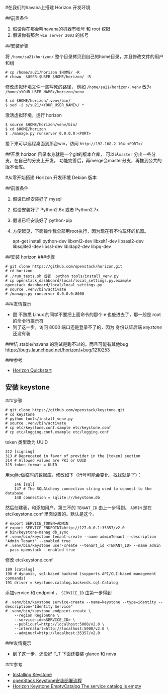 #在我们的havana上搭建 Horizon 开发环境 

##前置条件
1. 假设你在那台叫havana的机器有帐号 和 root 权限
2. 假设你有那台 `win server 2003` 的帐号

##安装步骤

将 `/home/su21/horizon/` 整个目录拷贝到自己的home目录，并且修改文件的用户和组

	# cp /home/su21/horizon $HOME/ -R
	# chown  $USER:$USER $HOME/horizon/ -R

修改虚拟环境文件一些写死的路径，
例如 `/home/su21/horizon/.venv` 改为 `/home/<YOUR_USER_NAME>/horizon/venv`
	
	$ cd $HOME/horizon/.venv/bin/
	$ sed -i s/su21/<YOUR_USER_NAME>/ *

激活虚拟环境，运行 horizon
	
	$ source $HOME/horizon/venv/bin/
	$ cd $HOME/horizon
	$ ./manage.py runserver 0.0.0.0:<PORT>

接下来可以远程桌面到那台win，访问 `http://192.168.2.104:<PORT>/`

##开发
horizon 目录本身就是一个git的版本仓库，
可以从`master` 分出一些分支，在自己的分支上开发，
功能完善后，再merge会master分支，再推到公共的版本仓库。


#从零开始搭建 Horizon 开发环境 Debian 版本

##前置条件
1. 假设已经安装好了 mysql 
2. 假设安装好了 Python2.6x 或者 Python2.7x
3. 假设已经安装好了 python-pip
4. 方便起见，下面操作我全部用root执行，因为现在有不怕玩坏的机器。

	apt-get install python-dev libxml2-dev libxslt1-dev libsasl2-dev libsqlite3-dev libssl-dev libldap2-dev libpq-dev

##安装 horizon
###步骤

	# git clone https://github.com/openstack/horizon.git
	# cd horizon
	# ./run_tests.sh 或者  python tools/install_venv.py
	# cp openstack_dashboard/local/local_settings.py.example openstack_dashboard/local/local_settings.py
	# source .venv/bin/activate
	# /manage.py runserver 0.0.0.0:8000

###友情提示
* 囧 不熟悉 Linux 的同学不要把上面命令的那个 `#` 也敲进去了，那一般是 root 的命令行提示符
* 到了这一步，访问 8000 端口还是登录不了的，因为 身份认证后端 *keystone* 还没有装

###坑
stable/havana 的测试是跑不过的。而且可能有其他bug https://bugs.launchpad.net/horizon/+bug/1210253

###参考 
* [Horizon Quickstart](http://docs.openstack.org/developer/horizon/quickstart.html)

## 安装 keystone
###步骤

	# git clone https://github.com/openstack/keystone.git
	# cd keystone
	# python tools/install_venv.py
	# source .venv/bin/activate
	# cp etc/keystone.conf.sample etc/keystone.conf
	# cp etc/logging.conf.example etc/logging.conf

token 类型改为 UUID

	312 [signing]
	313 # Deprecated in favor of provider in the [token] section
	314 # Allowed values are PKI or UUID
	315 token_format = UUID

用sqlite做临时的数据库，修改如下（行号可能会变化，找找就是了）：

    	146 [sql]
    	147 # The SQLAlchemy connection string used to connect to the database
    	148 connection = sqlite:///keystone.db


然后创建表，和添加用户，第三不的 `TENANT_ID` 由上一步得到。
`ADMIN` 是在 etc/keystone.conf 里面设置的。默认是这个。
	
	# export SERVICE_TOKEN=ADMIN
	# export SERVICE_ENDPOINT=http://127.0.0.1:35357/v2.0
	# bin/keystone-manag db_sync
	# .venv/bin/keystone tenant-create --name adminTenant --description "Admin Tenant" --enabled true
	# .venv/bin/keystone user-create --tenant_id <TENANT_ID> --name admin --pass openstack --enabled true

修改 etc/keystone.conf

	189 [catalog]
	190 # dynamic, sql-based backend (supports API/CLI-based management commands)
	191 driver = keystone.catalog.backends.sql.Catalog

添加service 和 endpoint ， `SERVICE_ID` 由第一步得到

	# .venv/bin/keystone service-create --name=keystone --type=identity --description="Identity Service"
	# .venv/bin/keystone endpoint-create \
		--region RegionOne \
		--service-id=<SERVICE_ID> \
 		--publicurl=http://localhost:5000/v2.0 \
 		--internalurl=http://localhost:5000/v2.0 \
 		--adminurl=http://localhost:35357/v2.0

###友情提示
* 到了这一步，还没好 T_T 下面还要装 glance 和 nova
	
###参考
* [Installing Keystone](http://docs.openstack.org/developer/keystone/setup.html)
* [openStack Keystone安装部署流程](http://www.cnblogs.com/fczjuever/p/3278072.html)
* [Horizon Keystone EmptyCatalog The service catalog is empty](http://fosshelp.blogspot.com/2013/05/horizon-keystone-emptycatalog-service.html)

